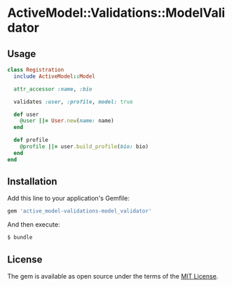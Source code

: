 # ActiveModel::Validations::ModelValidator

## Usage

```rb
class Registration
  include ActiveModel::Model

  attr_accessor :name, :bio

  validates :user, :profile, model: true

  def user
    @user ||= User.new(name: name)
  end

  def profile
    @profile ||= user.build_profile(bio: bio)
  end
end
```

## Installation
Add this line to your application's Gemfile:

```ruby
gem 'active_model-validations-model_validator'
```

And then execute:
```bash
$ bundle
```

## License
The gem is available as open source under the terms of the [MIT License](http://opensource.org/licenses/MIT).
